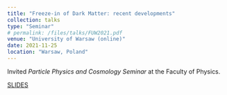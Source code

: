 ```yaml
---
title: "Freeze-in of Dark Matter: recent developments"
collection: talks
type: "Seminar"
# permalink: /files/talks/FUW2021.pdf
venue: "University of Warsaw (online)"
date: 2021-11-25
location: "Warsaw, Poland"
---
```


Invited _Particle Physics and Cosmology Seminar_ at the Faculty of Physics.

[SLIDES](http://ahryczuk.github.io/files/talks/FUW2021.pdf)
